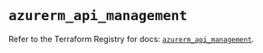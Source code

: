 # `azurerm_api_management`

Refer to the Terraform Registry for docs: [`azurerm_api_management`](https://registry.terraform.io/providers/hashicorp/azurerm/3.110.0/docs/resources/api_management).
